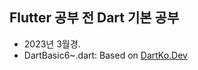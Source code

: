## Flutter 공부 전 Dart 기본 공부

- 2023년 3월경.   
- DartBasic6~.dart: Based on [DartKo.Dev](https://dart-ko.dev/language)